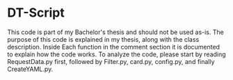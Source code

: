 # DT-Script
This code is part of my Bachelor's thesis and should not be used as-is. The purpose of this code is explained in my thesis, along with the class description.  Inside Each function in the comment section  it is documented to explain how the code works. To analyze the code, please start by reading RequestData.py first, followed by Filter.py, card.py, config.py, and finally CreateYAML.py.
